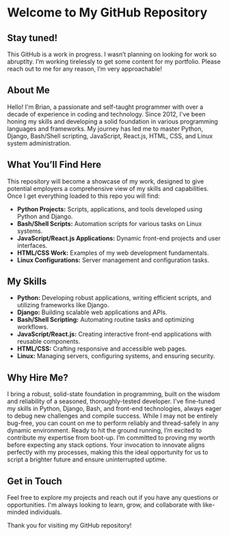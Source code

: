 # Welcome to My GitHub Repository

## Stay tuned! 

This GitHub is a work in progress. I wasn’t planning on looking for work so abruptlty. I’m working tirelessly to get some content for my portfolio. Please reach out to me for any reason, I’m very approachable!

## About Me

Hello! I'm Brian, a passionate and self-taught programmer with over a decade of experience in coding and technology. Since 2012, I've been honing my skills and developing a solid foundation in various programming languages and frameworks. My journey has led me to master Python, Django, Bash/Shell scripting, JavaScript, React.js, HTML, CSS, and Linux system administration.

## What You’ll Find Here

This repository will become a showcase of my work, designed to give potential employers a comprehensive view of my skills and capabilities. Once I get everything loaded to this repo you will find:

- **Python Projects:** Scripts, applications, and tools developed using Python and Django.
- **Bash/Shell Scripts:** Automation scripts for various tasks on Linux systems.
- **JavaScript/React.js Applications:** Dynamic front-end projects and user interfaces.
- **HTML/CSS Work:** Examples of my web development fundamentals.
- **Linux Configurations:** Server management and configuration tasks.

## My Skills

- **Python:** Developing robust applications, writing efficient scripts, and utilizing frameworks like Django.
- **Django:** Building scalable web applications and APIs.
- **Bash/Shell Scripting:** Automating routine tasks and optimizing workflows.
- **JavaScript/React.js:** Creating interactive front-end applications with reusable components.
- **HTML/CSS:** Crafting responsive and accessible web pages.
- **Linux:** Managing servers, configuring systems, and ensuring security.

## Why Hire Me?

I bring a robust, solid-state foundation in programming, built on the wisdom and reliability of a seasoned, thoroughly-tested developer. I've fine-tuned my skills in Python, Django, Bash, and front-end technologies, always eager to debug new challenges and compile success. While I may not be entirely bug-free, you can count on me to perform reliably and thread-safely in any dynamic environment. Ready to hit the ground running, I’m excited to contribute my expertise from boot-up. I’m committed to proving my worth before expecting any stack options. Your invocation to innovate aligns perfectly with my processes, making this the ideal opportunity for us to script a brighter future and ensure uninterrupted uptime.

## Get in Touch

Feel free to explore my projects and reach out if you have any questions or opportunities. I'm always looking to learn, grow, and collaborate with like-minded individuals.

Thank you for visiting my GitHub repository!
